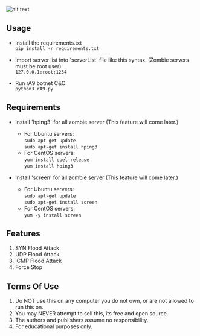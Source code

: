 ![alt text](https://user-images.githubusercontent.com/28827407/43148304-b28733c4-8f6d-11e8-83fb-0235abab51a9.png)

## Usage
- Install the requirements.txt <br>
`pip install -r requirements.txt `

- Import server list into 'serverList' file like this syntax. (Zombie servers must be root user) <br>
`127.0.0.1:root:1234`

- Run rA9 botnet C&C. <br>
`python3 rA9.py`

## Requirements
- Install 'hping3' for all zombie server (This feature will come later.)
	- For Ubuntu servers: <br>
	`sudo apt-get update` <br>
	`sudo apt-get install hping3`
	- For CentOS servers: <br>
	`yum install epel-release` <br>
	`yum install hping3`

- Install 'screen' for all zombie server (This feature will come later.) <br>
	- For Ubuntu servers: <br>
	`sudo apt-get update` <br>
	`sudo apt-get install screen` <br>
	- For CentOS servers: <br>
	`yum -y install screen`

## Features
1. SYN Flood Attack
2. UDP Flood Attack
3. ICMP Flood Attack
4. Force Stop

## Terms Of Use
1. Do NOT use this on any computer you do not own, or are not allowed to run this on.
2. You may NEVER attempt to sell this, its free and open source.
3. The authors and publishers assume no responsibility.
4. For educational purposes only.
